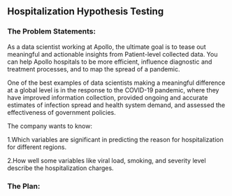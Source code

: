 ## Hospitalization Hypothesis Testing
### The Problem Statements:
As a data scientist working at Apollo, the ultimate goal is to tease out meaningful and actionable insights from Patient-level collected data. You can help Apollo hospitals to be more efficient, influence diagnostic and treatment processes, and to map the spread of a pandemic.

One of the best examples of data scientists making a meaningful difference at a global level is in the response to the COVID-19 pandemic, where they have improved information collection, provided ongoing and accurate estimates of infection spread and health system demand, and assessed the effectiveness of government policies.

The company wants to know:

1.Which variables are significant in predicting the reason for hospitalization for different regions.

2.How well some variables like viral load, smoking, and severity level describe the hospitalization charges.

### The Plan:


